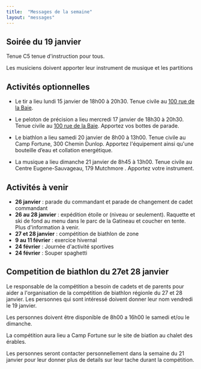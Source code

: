 ```yaml
---
title:  "Messages de la semaine"
layout: "messages"
---
```


## Soirée du 19 janvier

Tenue C5 tenue d'instruction pour tous. 

Les musiciens doivent apporter leur instrument de musique et les partitions

## Activités optionnelles

- Le tir a lieu lundi 15 janvier de 18h00 à 20h30. Tenue civile au [100 rue de la Baie](/information/comment-nous-rejoindre/).

- Le peloton de précision a lieu mercredi 17 janvier de 18h30 à 20h30. Tenue civile au [100 rue de la Baie](/information/comment-nous-rejoindre/). Apportez vos bottes de parade. 

- Le biathlon a lieu samedi 20 janvier de 8h00 à 13h00. Tenue civile au Camp Fortune, 300 Chemin Dunlop. Apportez l'équipement ainsi qu'une bouteille d’eau et collation energétique.

- La musique a lieu dimanche 21 janvier de 8h45 à 13h00. Tenue civile au Centre Eugene-Sauvageau, 179 Mutchmore . Apportez votre instrument. 

## Activités à venir

- **26 janvier** : parade du commandant et parade de changement de cadet commandant
- **26 au 28 janvier** : expédition étoile or (niveau or seulement). Raquette et ski de fond au menu dans le parc de la Gatineau et coucher en tente. Plus d'information à venir.
- **27 et 28 janvier** : compétition de biathlon de zone
- **9 au 11 février** : exercice hivernal
- **24 février** : Journée d'activité sportives
- **24 février** : Souper spaghetti

## Competition de biathlon du 27et 28 janvier

Le responsable de la compétition a besoin de cadets et de parents pour aider a l'organisation de la compétition de biathlon régionle du 27 et 28 janvier.  Les personnes qui sont intéressé doivent donner leur nom vendredi le 19 janvier.

Les personnes doivent être disponible de 8h00 a 16h00 le samedi et/ou le dimanche.  

La compétition aura lieu a Camp Fortune sur le site de biatlon au chalet des érables.

Les personnes seront contacter personnellement dans la semaine du 21 janvier pour leur donner plus de details sur leur tache durant la compétition.
